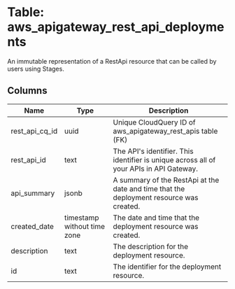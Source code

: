 
# Table: aws_apigateway_rest_api_deployments
An immutable representation of a RestApi resource that can be called by users using Stages.
## Columns
| Name        | Type           | Description  |
| ------------- | ------------- | -----  |
|rest_api_cq_id|uuid|Unique CloudQuery ID of aws_apigateway_rest_apis table (FK)|
|rest_api_id|text|The API's identifier. This identifier is unique across all of your APIs in API Gateway.|
|api_summary|jsonb|A summary of the RestApi at the date and time that the deployment resource was created.|
|created_date|timestamp without time zone|The date and time that the deployment resource was created.|
|description|text|The description for the deployment resource.|
|id|text|The identifier for the deployment resource.|
